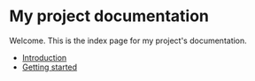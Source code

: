 # My project documentation
Welcome. This is the index page for my project's documentation.

- [Introduction](intro.md)
- [Getting started](getting_started.md)
